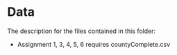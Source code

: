 # Data

The description for the files contained in this folder:

* Assignment 1, 3, 4, 5, 6 requires countyComplete.csv